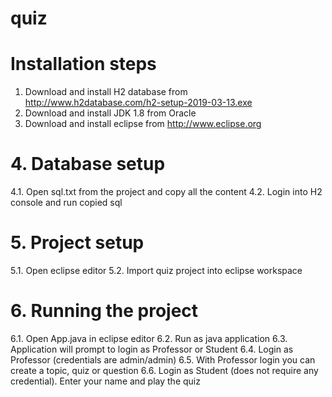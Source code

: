 # quiz
# Installation steps
1. Download and install H2 database from http://www.h2database.com/h2-setup-2019-03-13.exe
2. Download and install JDK 1.8 from Oracle
3. Download and install eclipse from http://www.eclipse.org
# 4. Database setup
4.1. Open sql.txt from the project and copy all the content
4.2. Login into H2 console and run copied sql
# 5. Project setup
5.1. Open eclipse editor
5.2. Import quiz project into eclipse workspace
# 6. Running the project
6.1. Open App.java in eclipse editor
6.2. Run as java application
6.3. Application will prompt to login as Professor or Student
6.4. Login as Professor (credentials are admin/admin)
6.5. With Professor login you can create a topic, quiz or question
6.6. Login as Student (does not require any credential). Enter your name and play the quiz